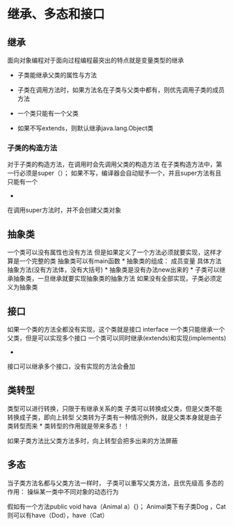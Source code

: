 # 继承、多态和接口
## 继承
面向对象编程对于面向过程编程最突出的特点就是变量类型的继承
* 子类能继承父类的属性与方法

* 子类在调用方法时，如果方法名在子类与父类中都有，则优先调用子类的成员方法

* 一个类只能有一个父类

* 如果不写extends，则默认继承java.lang.Object类

### 子类的构造方法
对于子类的构造方法，在调用时会先调用父类的构造方法
在子类构造方法中，第一行必须是super（）；
如果不写，编译器会自动赋予一个，并且super方法有且只能有一个


* 
在调用super方法时，并不会创建父类对象
## 抽象类
一个类可以没有属性也没有方法
但是如果定义了一个方法必须就要实现，这样才算是一个完整的类
抽象类可以有main函数
* 
抽象类的组成：
成员变量
具体方法
抽象方法(没有方法体，没有大括号)
* 
抽象类是没有办法new出来的
* 
子类可以继承抽象类，一旦继承就要实现抽象类的抽象方法
如果没有全部实现，子类必须定义为抽象类


## 接口

如果一个类的方法全都没有实现，这个类就是接口
interface
一个类只能继承一个父类，但是可以实现多个接口
一个类可以同时继承(extends)和实现(implements)

* 
接口可以继承多个接口，没有实现的方法会叠加

## 类转型
类型可以进行转换，只限于有继承关系的类
子类可以转换成父类，但是父类不能转换成子类，即向上转型
父类转为子类有一种情况例外，就是父类本身就是由子类转型而来
* 
类转型的作用就是带来多态！！

如果子类方法比父类方法多时，向上转型会把多出来的方法屏蔽
## 多态
当子类方法名都与父类方法一样时，
子类可以重写父类方法，且优先级高
多态的作用： 操纵某一类中不同对象的动态行为

假如有一个方法public void hava（Animal a）{}；
Animal类下有子类Dog ，Cat
则可以有have（Dod），have（Cat）
